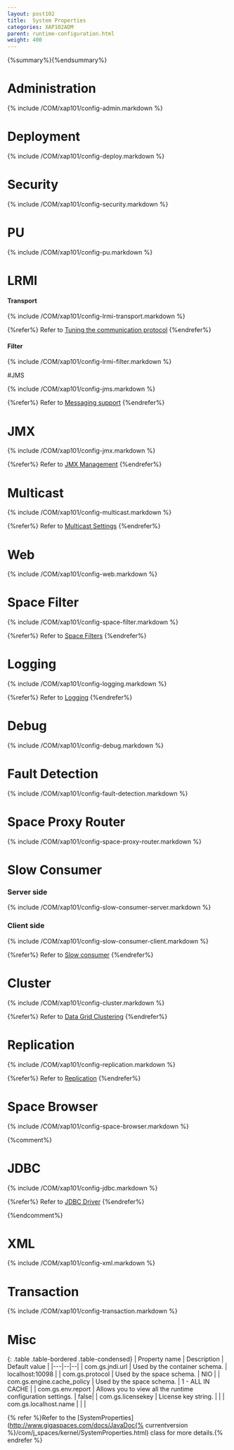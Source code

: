 ```yaml
---
layout: post102
title:  System Properties
categories: XAP102ADM
parent: runtime-configuration.html
weight: 400
---
```


{%summary%}{%endsummary%}

# Administration

{% include /COM/xap101/config-admin.markdown %}


# Deployment

{% include /COM/xap101/config-deploy.markdown %}


# Security

{% include /COM/xap101/config-security.markdown %}

# PU

{% include /COM/xap101/config-pu.markdown %}

# LRMI

#### Transport

{% include /COM/xap101/config-lrmi-transport.markdown %}

{%refer%}
Refer to [Tuning the communication protocol](./tuning-communication-protocol.html)
{%endrefer%}


#### Filter

{% include /COM/xap101/config-lrmi-filter.markdown %}



#JMS

{% include /COM/xap101/config-jms.markdown %}

{%refer%}
Refer to [Messaging support]({%currentjavaurl%}/messaging-support.html)
{%endrefer%}



# JMX

{% include /COM/xap101/config-jmx.markdown %}

{%refer%}
Refer to [JMX Management](./space-jmx-management.html)
{%endrefer%}

# Multicast

{% include /COM/xap101/config-multicast.markdown %}

{%refer%}
Refer to [Multicast Settings](./network-lookup-service-configuration.html#multicast-settings)
{%endrefer%}

# Web

{% include /COM/xap101/config-web.markdown %}




# Space Filter

{% include /COM/xap101/config-space-filter.markdown %}

{%refer%}
Refer to [Space Filters]({%currentjavaurl%}/the-space-filters.html)
{%endrefer%}




# Logging

{% include /COM/xap101/config-logging.markdown %}

{%refer%}
Refer to [Logging](./logging-overview.html)
{%endrefer%}

# Debug

{% include /COM/xap101/config-debug.markdown %}



# Fault Detection

{% include /COM/xap101/config-fault-detection.markdown %}


# Space Proxy Router

{% include /COM/xap101/config-space-proxy-router.markdown %}


# Slow Consumer

### Server side

{% include /COM/xap101/config-slow-consumer-server.markdown %}

### Client side

{% include /COM/xap101/config-slow-consumer-client.markdown %}

{%refer%}
Refer to [Slow consumer](./slow-consumer.html)
{%endrefer%}


# Cluster

{% include /COM/xap101/config-cluster.markdown %}

{%refer%}
Refer to [Data Grid Clustering](./data-grid-clustering.html)
{%endrefer%}


# Replication

{% include /COM/xap101/config-replication.markdown %}

{%refer%}
Refer to [Replication](./replication.html)
{%endrefer%}


# Space Browser

{% include /COM/xap101/config-space-browser.markdown %}


{%comment%}
# JDBC

{% include /COM/xap101/config-jdbc.markdown %}

{%refer%}
Refer to [JDBC Driver]({%currentjavaurl%}/jdbc-driver.html)
{%endrefer%}

{%endcomment%}


# XML

{% include /COM/xap101/config-xml.markdown %}


# Transaction

{% include /COM/xap101/config-transaction.markdown %}


# Misc

{: .table .table-bordered .table-condensed}
| Property name | Description | Default value |
|---|--|--|
|  com.gs.jndi.url  | Used by the container schema. | localhost:10098 |
|  com.gs.protocol  | Used by the space schema. | NIO |
|  com.gs.engine.cache_policy  | Used by the space schema. | 1 - ALL IN CACHE |
|  com.gs.env.report  | Allows you to view all the runtime configuration settings. | false|
|  com.gs.licensekey  | License key string. | |
|  com.gs.localhost.name  | | |





{% refer %}Refer to the [SystemProperties](http://www.gigaspaces.com/docs/JavaDoc{% currentversion %}/com/j_spaces/kernel/SystemProperties.html) class for more details.{% endrefer %}

